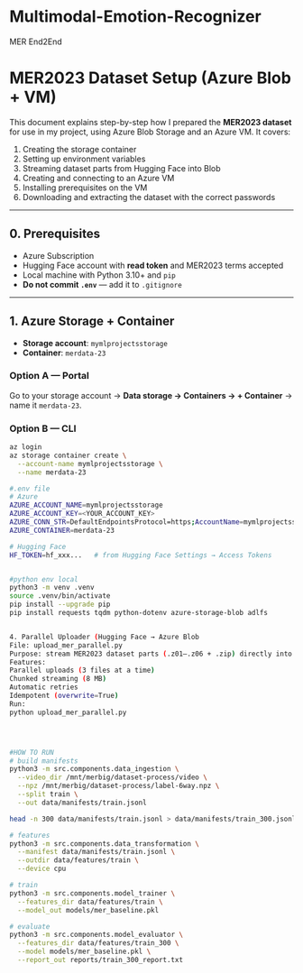 # Multimodal-Emotion-Recognizer
MER End2End


# MER2023 Dataset Setup (Azure Blob + VM)
This document explains step-by-step how I prepared the **MER2023 dataset** for use in my project, using Azure Blob Storage and an Azure VM. It covers:

1. Creating the storage container  
2. Setting up environment variables  
3. Streaming dataset parts from Hugging Face into Blob  
4. Creating and connecting to an Azure VM  
5. Installing prerequisites on the VM  
6. Downloading and extracting the dataset with the correct passwords  

---

## 0. Prerequisites
- Azure Subscription
- Hugging Face account with **read token** and MER2023 terms accepted
- Local machine with Python 3.10+ and `pip`
- **Do not commit `.env`** — add it to `.gitignore`

---

## 1. Azure Storage + Container
- **Storage account**: `mymlprojectsstorage`  
- **Container**: `merdata-23`  

### Option A — Portal  
Go to your storage account → **Data storage → Containers → + Container** → name it `merdata-23`.

### Option B — CLI
```bash
az login
az storage container create \
  --account-name mymlprojectsstorage \
  --name merdata-23

#.env file
# Azure
AZURE_ACCOUNT_NAME=mymlprojectsstorage
AZURE_ACCOUNT_KEY=<YOUR_ACCOUNT_KEY>
AZURE_CONN_STR=DefaultEndpointsProtocol=https;AccountName=mymlprojectsstorage;AccountKey=<YOUR_ACCOUNT_KEY>;EndpointSuffix=core.windows.net
AZURE_CONTAINER=merdata-23

# Hugging Face
HF_TOKEN=hf_xxx...   # from Hugging Face Settings → Access Tokens


#python env local 
python3 -m venv .venv
source .venv/bin/activate
pip install --upgrade pip
pip install requests tqdm python-dotenv azure-storage-blob adlfs


4. Parallel Uploader (Hugging Face → Azure Blob
File: upload_mer_parallel.py
Purpose: stream MER2023 dataset parts (.z01–.z06 + .zip) directly into Azure Blob
Features:
Parallel uploads (3 files at a time)
Chunked streaming (8 MB)
Automatic retries
Idempotent (overwrite=True)
Run:
python upload_mer_parallel.py




#HOW TO RUN 
# build manifests
python3 -m src.components.data_ingestion \
  --video_dir /mnt/merbig/dataset-process/video \
  --npz /mnt/merbig/dataset-process/label-6way.npz \
  --split train \
  --out data/manifests/train.jsonl

head -n 300 data/manifests/train.jsonl > data/manifests/train_300.jsonl

# features
python3 -m src.components.data_transformation \
  --manifest data/manifests/train.jsonl \
  --outdir data/features/train \
  --device cpu

# train
python3 -m src.components.model_trainer \
  --features_dir data/features/train \
  --model_out models/mer_baseline.pkl

# evaluate
python3 -m src.components.model_evaluator \
  --features_dir data/features/train_300 \
  --model models/mer_baseline.pkl \
  --report_out reports/train_300_report.txt
